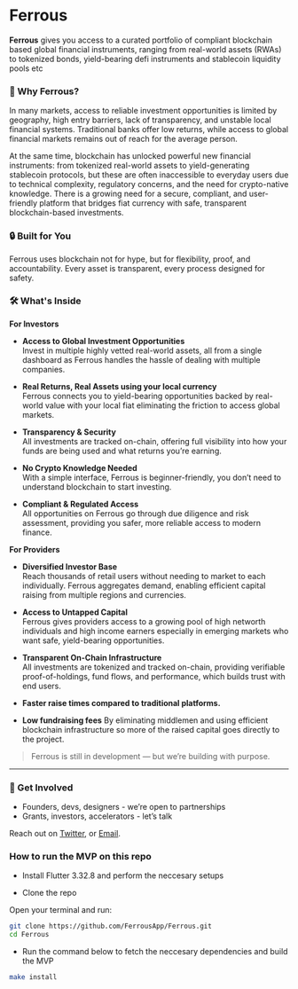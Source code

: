 # Ferrous

**Ferrous** gives you access to a curated portfolio of compliant blockchain based global financial instruments, ranging from real-world assets (RWAs) to tokenized bonds, yield-bearing defi instruments and  stablecoin liquidity pools etc

### 🔹 Why Ferrous?

In many markets, access to reliable investment opportunities is limited by geography, high entry barriers, lack of transparency, and unstable local financial systems. Traditional banks offer low returns, while access to global financial markets remains out of reach for the average person.

At the same time, blockchain has unlocked powerful new financial instruments: from tokenized real-world assets to yield-generating stablecoin protocols, but these are often inaccessible to everyday users due to technical complexity, regulatory concerns, and the need for crypto-native knowledge. There is a growing need for a secure, compliant, and user-friendly platform that bridges fiat currency with safe, transparent blockchain-based investments.


### 🔒 Built for You

Ferrous uses blockchain not for hype, but for flexibility, proof, and accountability. Every asset is transparent, every process designed for safety.

### 🛠️ What's Inside

**For Investors**

- **Access to Global Investment Opportunities**  
  Invest in multiple highly vetted real-world assets, all from a single dashboard as Ferrous handles the hassle of dealing with multiple companies.

- **Real Returns, Real Assets using your local currency**  
  Ferrous connects you to yield-bearing opportunities backed by real-world value with your local fiat eliminating the friction to access global markets.

- **Transparency & Security**  
  All investments are tracked on-chain, offering full visibility into how your funds are being used and what returns you’re earning.

- **No Crypto Knowledge Needed**  
  With a simple interface, Ferrous is beginner-friendly, you don’t need to understand blockchain to start investing.

- **Compliant & Regulated Access**  
  All opportunities on Ferrous go through due diligence and risk assessment, providing you safer, more reliable access to modern finance.

**For Providers**

- **Diversified Investor Base**  
  Reach thousands of retail users without needing to market to each individually. Ferrous aggregates demand, enabling efficient capital raising from multiple regions and currencies.

- **Access to Untapped Capital**  
  Ferrous gives providers access to a growing pool of high networth individuals and high income earners especially in emerging markets who want safe, yield-bearing opportunities.

- **Transparent On-Chain Infrastructure**  
  All investments are tokenized and tracked on-chain, providing verifiable proof-of-holdings, fund flows, and performance, which builds trust with end users.

- **Faster raise times compared to traditional platforms.**

- **Low fundraising fees** 
  By eliminating middlemen and using efficient blockchain infrastructure so more of the raised capital goes directly to the project.

> Ferrous is still in development — but we’re building with purpose.

---

### 💬 Get Involved

- Founders, devs, designers - we’re open to partnerships
- Grants, investors, accelerators - let’s talk

Reach out on [Twitter](x.com/ferrousapp), or [Email](mailto:team@ferrous.app).


### How to run the MVP on this repo
- Install Flutter 3.32.8 and perform the neccesary setups

- Clone the repo

Open your terminal and run:
```bash
git clone https://github.com/FerrousApp/Ferrous.git
cd Ferrous
```

- Run the command below to fetch the neccesary dependencies and build the MVP
```bash
make install
```